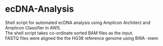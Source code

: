 # ecDNA-Analysis
Shell script for automated ecDNA analysis using Amplicon Architect and Amplicon Classifier in AWS. \
The shell script takes co-ordinate sorted BAM files as the input. \
FASTQ files were aligned the the HG38 reference genome using BWA -mem
